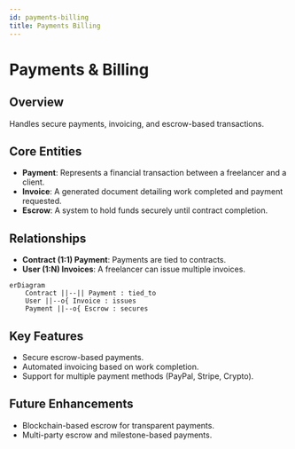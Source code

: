 ```yaml
---
id: payments-billing
title: Payments Billing
---
```


# Payments & Billing

## Overview
Handles secure payments, invoicing, and escrow-based transactions.

## Core Entities
- **Payment**: Represents a financial transaction between a freelancer and a client.
- **Invoice**: A generated document detailing work completed and payment requested.
- **Escrow**: A system to hold funds securely until contract completion.

## Relationships
- **Contract (1:1) Payment**: Payments are tied to contracts.
- **User (1:N) Invoices**: A freelancer can issue multiple invoices.

```mermaid
erDiagram
    Contract ||--|| Payment : tied_to
    User ||--o{ Invoice : issues
    Payment ||--o{ Escrow : secures
```


## Key Features
- Secure escrow-based payments.
- Automated invoicing based on work completion.
- Support for multiple payment methods (PayPal, Stripe, Crypto).

## Future Enhancements
- Blockchain-based escrow for transparent payments.
- Multi-party escrow and milestone-based payments.
